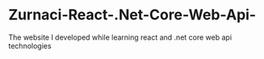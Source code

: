 # Zurnaci-React-.Net-Core-Web-Api-
The website I developed while learning react and .net core web api technologies
